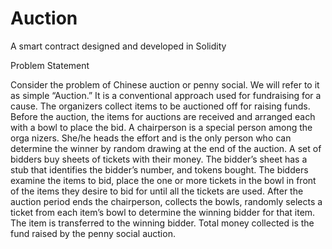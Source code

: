 # Auction
A smart contract designed and developed in Solidity

Problem Statement

Consider the problem of Chinese auction or penny social. We will refer to it as simple “Auction.” It is a 
conventional approach
used for fundraising for a cause. The organizers collect items to be auctioned off 
for raising funds. Before the auction, the items for auctions are received and arranged each with a bowl 
to place the bid.  A chairperson is a special person among the orga
nizers. She/he heads the effort and is 
the  only  person  who  can  determine  the  winner  by  random  drawing  at  the  end of  the  auction.  A  set  of 
bidders buy sheets of tickets with their money. The bidder’s sheet has a stub that identifies the bidder’s 
number, and
tokens bought.
The bidders examine the items to bid, place the one or more tickets in the bowl in front of the items they 
desire to bid for until all the tickets are used. After the auction period ends the chairperson, collects the 
bowls, randomly selects
a ticket from each item’s bowl to determine the winning bidder for that item. The 
item is  transferred  to  the  winning  bidder.  Total  money  collected  is  the  fund raised  by  the  penny  social 
auction.
